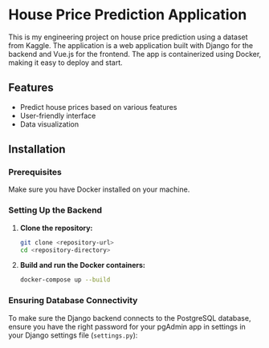 # House Price Prediction Application

This is my engineering project on house price prediction using a dataset from Kaggle. The application is a web application built with Django for the backend and Vue.js for the frontend. The app is containerized using Docker, making it easy to deploy and start.

## Features
- Predict house prices based on various features
- User-friendly interface
- Data visualization

## Installation

### Prerequisites
Make sure you have Docker installed on your machine.

### Setting Up the Backend

1. **Clone the repository:**
   ```bash
   git clone <repository-url>
   cd <repository-directory>
2. **Build and run the Docker containers:**
   ```bash
   docker-compose up --build

### Ensuring Database Connectivity
To make sure the Django backend connects to the PostgreSQL database, ensure you have the right password for your pgAdmin app in settings in your Django settings file (`settings.py`):
